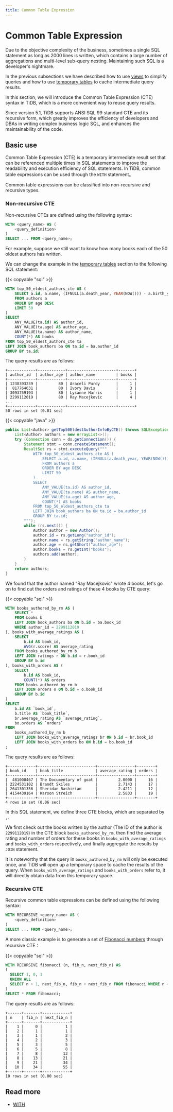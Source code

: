 ```yaml
---
title: Common Table Expression
---
```


# Common Table Expression

Due to the objective complexity of the business, sometimes a single SQL statement as long as 2000 lines is written, which contains a large number of aggregations and multi-level sub-query nesting. Maintaining such SQL is a developer's nightmare.

In the previous subsections we have described how to use [views](/develop/use-views.md) to simplify queries and how to use [temporary tables](/develop/use-temporary-tables.md) to cache intermediate query results.

In this section, we will introduce the Common Table Expression (CTE) syntax in TiDB, which is a more convenient way to reuse query results.

Since version 5.1, TiDB supports ANSI SQL 99 standard CTE and its recursive form, which greatly improves the efficiency of developers and DBAs in writing complex business logic SQL, and enhances the maintainability of the code.

## Basic use

Common Table Expression (CTE) is a temporary intermediate result set that can be referenced multiple times in SQL statements to improve the readability and execution efficiency of SQL statements. In TiDB, common table expressions can be used through the `WITH` statement。

Common table expressions can be classified into non-recursive and recursive types.

### Non-recursive CTE

Non-recursive CTEs are defined using the following syntax:

```sql
WITH <query_name> AS (
    <query_definition>
)
SELECT ... FROM <query_name>;
```

For example, suppose we still want to know how many books each of the 50 oldest authors has written.

<SimpleTab>
<div label="SQL">

We can change the example in the [temporary tables](/develop/use-temporary-tables.md) section to the following SQL statement:

{{< copyable "sql" >}}

```sql
WITH top_50_eldest_authors_cte AS (
    SELECT a.id, a.name, (IFNULL(a.death_year, YEAR(NOW())) - a.birth_year) AS age
    FROM authors a
    ORDER BY age DESC
    LIMIT 50
)
SELECT
    ANY_VALUE(ta.id) AS author_id,
    ANY_VALUE(ta.age) AS author_age,
    ANY_VALUE(ta.name) AS author_name,
    COUNT(*) AS books
FROM top_50_eldest_authors_cte ta
LEFT JOIN book_authors ba ON ta.id = ba.author_id
GROUP BY ta.id;
```

The query results are as follows:

```
+------------+------------+---------------------+-------+
| author_id  | author_age | author_name         | books |
+------------+------------+---------------------+-------+
| 1238393239 |         80 | Araceli Purdy       |     1 |
|  817764631 |         80 | Ivory Davis         |     3 |
| 3093759193 |         80 | Lysanne Harris      |     1 |
| 2299112019 |         80 | Ray Macejkovic      |     4 |
...
+------------+------------+---------------------+-------+
50 rows in set (0.01 sec)
```

</div>
<div label="Java">

{{< copyable "java" >}}

```java
public List<Author> getTop50EldestAuthorInfoByCTE() throws SQLException {
    List<Author> authors = new ArrayList<>();
    try (Connection conn = ds.getConnection()) {
        Statement stmt = conn.createStatement();
        ResultSet rs = stmt.executeQuery("""
            WITH top_50_eldest_authors_cte AS (
                SELECT a.id, a.name, (IFNULL(a.death_year, YEAR(NOW())) - a.birth_year) AS age
                FROM authors a
                ORDER BY age DESC
                LIMIT 50
            )
            SELECT
                ANY_VALUE(ta.id) AS author_id,
                ANY_VALUE(ta.name) AS author_name,
                ANY_VALUE(ta.age) AS author_age,
                COUNT(*) AS books
            FROM top_50_eldest_authors_cte ta
            LEFT JOIN book_authors ba ON ta.id = ba.author_id
            GROUP BY ta.id;
        """);
        while (rs.next()) {
            Author author = new Author();
            author.id = rs.getLong("author_id");
            author.name = rs.getString("author_name");
            author.age = rs.getShort("author_age");
            author.books = rs.getInt("books");
            authors.add(author);
        }
    }
    return authors;
}
```

</div>
</SimpleTab>

We found that the author named "Ray Macejkovic" wrote 4 books, let's go on to find out the orders and ratings of these 4 books by CTE query:

{{< copyable "sql" >}}

```sql
WITH books_authored_by_rm AS (
    SELECT *
    FROM books b
    LEFT JOIN book_authors ba ON b.id = ba.book_id
    WHERE author_id = 2299112019
), books_with_average_ratings AS (
    SELECT
        b.id AS book_id,
        AVG(r.score) AS average_rating
    FROM books_authored_by_rm b
    LEFT JOIN ratings r ON b.id = r.book_id
    GROUP BY b.id
), books_with_orders AS (
    SELECT
        b.id AS book_id,
        COUNT(*) AS orders
    FROM books_authored_by_rm b
    LEFT JOIN orders o ON b.id = o.book_id
    GROUP BY b.id
)
SELECT
    b.id AS `book_id`,
    b.title AS `book_title`,
    br.average_rating AS `average_rating`,
    bo.orders AS `orders`
FROM
    books_authored_by_rm b
    LEFT JOIN books_with_average_ratings br ON b.id = br.book_id
    LEFT JOIN books_with_orders bo ON b.id = bo.book_id
;
```

The query results are as follows:

```
+------------+-------------------------+----------------+--------+
| book_id    | book_title              | average_rating | orders |
+------------+-------------------------+----------------+--------+
|  481008467 | The Documentary of goat |         2.0000 |     16 |
| 2224531102 | Brandt Skiles           |         2.7143 |     17 |
| 2641301356 | Sheridan Bashirian      |         2.4211 |     12 |
| 4154439164 | Karson Streich          |         2.5833 |     19 |
+------------+-------------------------+----------------+--------+
4 rows in set (0.06 sec)
```

In this SQL statement, we define three CTE blocks, which are separated by `,`.

We first check out the books written by the author (The ID of the author is `2299112019`) in the CTE block `books_authored_by_rm`, then find the average rating and number of orders for these books in `books_with_average_ratings` and `books_with_orders` respectively, and finally aggregate the results by `JOIN` statement.

It is noteworthy that the query in `books_authored_by_rm` will only be executed once, and TiDB will open up a temporary space to cache the results of the query. When `books_with_average_ratings` and `books_with_orders` refer to, it will directly obtain data from this temporary space.

### Recursive CTE

Recursive common table expressions can be defined using the following syntax:

```sql
WITH RECURSIVE <query_name> AS (
    <query_definition>
)
SELECT ... FROM <query_name>;
```

A more classic example is to generate a set of [Fibonacci numbers](https://en.wikipedia.org/wiki/Fibonacci_number) through recursive CTE：

{{< copyable "sql" >}}

```sql
WITH RECURSIVE fibonacci (n, fib_n, next_fib_n) AS
(
  SELECT 1, 0, 1
  UNION ALL
  SELECT n + 1, next_fib_n, fib_n + next_fib_n FROM fibonacci WHERE n < 10
)
SELECT * FROM fibonacci;
```

The query results are as follows:

```
+------+-------+------------+
| n    | fib_n | next_fib_n |
+------+-------+------------+
|    1 |     0 |          1 |
|    2 |     1 |          1 |
|    3 |     1 |          2 |
|    4 |     2 |          3 |
|    5 |     3 |          5 |
|    6 |     5 |          8 |
|    7 |     8 |         13 |
|    8 |    13 |         21 |
|    9 |    21 |         34 |
|   10 |    34 |         55 |
+------+-------+------------+
10 rows in set (0.00 sec)
```

## Read more

- [WITH](https://docs.pingcap.com/tidb/stable/sql-statement-with)

